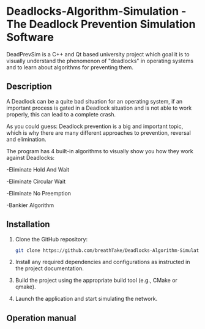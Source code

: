 # Deadlocks-Algorithm-Simulation - The Deadlock Prevention Simulation Software

DeadPrevSim is a C++ and Qt based university project which goal it is to visually understand the phenomenon of "deadlocks" in operating systems and to learn about algorithms for preventing them.

## Description
A Deadlock can be a quite bad situation for an operating system, if an important process is gated in a Deadlock situation and is not able to work properly, this can lead to a complete crash.

As you could guess: Deadlock prevention is a big and important topic, which is why there are many different approaches to prevention, reversal and elimination.

The program has 4 built-in algorithms to visually show you how they work against Deadlocks:

-Eliminate Hold And Wait

-Eliminate Circular Wait

-Eliminate No Preemption

-Bankier Algorithm

## Installation
1. Clone the GitHub repository:

   ```bash
   git clone https://github.com/breathTake/Deadlocks-Algorithm-Simulation.git
   ```

2. Install any required dependencies and configurations as instructed in the project documentation.

3. Build the project using the appropriate build tool (e.g., CMake or qmake).

4. Launch the application and start simulating the network.

## Operation manual
